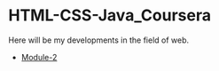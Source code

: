 # HTML-CSS-Java_Coursera
Here will be my developments in the field of web.
* [Module-2](https://jekak21.github.io/HTML-CSS-Java_Coursera/Module-2/index.html)
